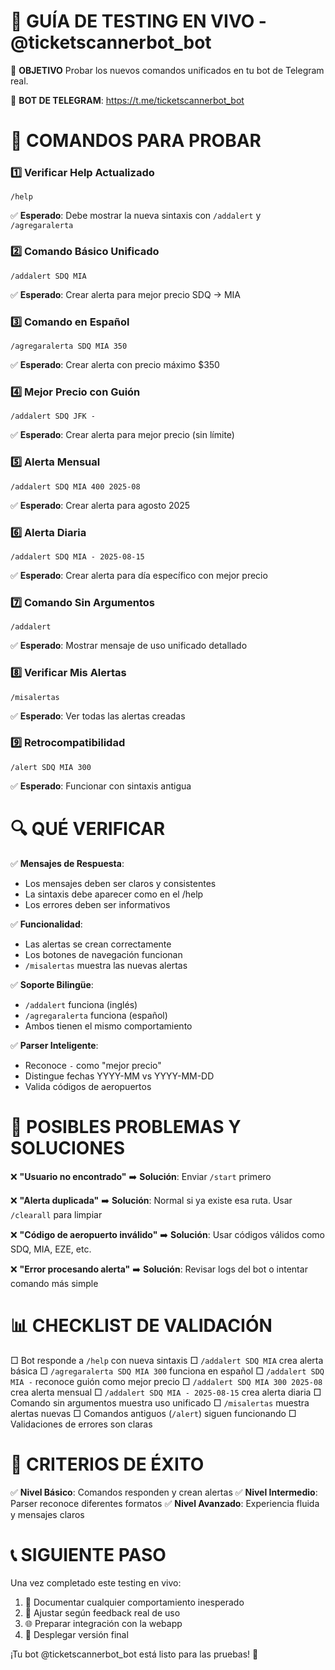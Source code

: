 🤖 GUÍA DE TESTING EN VIVO - @ticketscannerbot_bot
================================================

🎯 **OBJETIVO**
Probar los nuevos comandos unificados en tu bot de Telegram real.

📱 **BOT DE TELEGRAM**: https://t.me/ticketscannerbot_bot

🧪 **COMANDOS PARA PROBAR**
===========================

### 1️⃣ **Verificar Help Actualizado**
```
/help
```
✅ **Esperado**: Debe mostrar la nueva sintaxis con `/addalert` y `/agregaralerta`

### 2️⃣ **Comando Básico Unificado**
```
/addalert SDQ MIA
```
✅ **Esperado**: Crear alerta para mejor precio SDQ → MIA

### 3️⃣ **Comando en Español**
```
/agregaralerta SDQ MIA 350
```
✅ **Esperado**: Crear alerta con precio máximo $350

### 4️⃣ **Mejor Precio con Guión**
```
/addalert SDQ JFK -
```
✅ **Esperado**: Crear alerta para mejor precio (sin límite)

### 5️⃣ **Alerta Mensual**
```
/addalert SDQ MIA 400 2025-08
```
✅ **Esperado**: Crear alerta para agosto 2025

### 6️⃣ **Alerta Diaria**
```
/addalert SDQ MIA - 2025-08-15
```
✅ **Esperado**: Crear alerta para día específico con mejor precio

### 7️⃣ **Comando Sin Argumentos**
```
/addalert
```
✅ **Esperado**: Mostrar mensaje de uso unificado detallado

### 8️⃣ **Verificar Mis Alertas**
```
/misalertas
```
✅ **Esperado**: Ver todas las alertas creadas

### 9️⃣ **Retrocompatibilidad**
```
/alert SDQ MIA 300
```
✅ **Esperado**: Funcionar con sintaxis antigua

🔍 **QUÉ VERIFICAR**
===================

✅ **Mensajes de Respuesta**:
- Los mensajes deben ser claros y consistentes
- La sintaxis debe aparecer como en el /help
- Los errores deben ser informativos

✅ **Funcionalidad**:
- Las alertas se crean correctamente
- Los botones de navegación funcionan
- `/misalertas` muestra las nuevas alertas

✅ **Soporte Bilingüe**:
- `/addalert` funciona (inglés)
- `/agregaralerta` funciona (español)
- Ambos tienen el mismo comportamiento

✅ **Parser Inteligente**:
- Reconoce `-` como "mejor precio"
- Distingue fechas YYYY-MM vs YYYY-MM-DD
- Valida códigos de aeropuertos

🚨 **POSIBLES PROBLEMAS Y SOLUCIONES**
====================================

❌ **"Usuario no encontrado"**
➡️ **Solución**: Enviar `/start` primero

❌ **"Alerta duplicada"**
➡️ **Solución**: Normal si ya existe esa ruta. Usar `/clearall` para limpiar

❌ **"Código de aeropuerto inválido"**
➡️ **Solución**: Usar códigos válidos como SDQ, MIA, EZE, etc.

❌ **"Error procesando alerta"**
➡️ **Solución**: Revisar logs del bot o intentar comando más simple

📊 **CHECKLIST DE VALIDACIÓN**
==============================

□ Bot responde a `/help` con nueva sintaxis
□ `/addalert SDQ MIA` crea alerta básica
□ `/agregaralerta SDQ MIA 300` funciona en español
□ `/addalert SDQ MIA -` reconoce guión como mejor precio
□ `/addalert SDQ MIA 300 2025-08` crea alerta mensual
□ `/addalert SDQ MIA - 2025-08-15` crea alerta diaria
□ Comando sin argumentos muestra uso unificado
□ `/misalertas` muestra alertas nuevas
□ Comandos antiguos (`/alert`) siguen funcionando
□ Validaciones de errores son claras

🎉 **CRITERIOS DE ÉXITO**
========================

✅ **Nivel Básico**: Comandos responden y crean alertas
✅ **Nivel Intermedio**: Parser reconoce diferentes formatos
✅ **Nivel Avanzado**: Experiencia fluida y mensajes claros

📞 **SIGUIENTE PASO**
====================

Una vez completado este testing en vivo:
1. 📝 Documentar cualquier comportamiento inesperado
2. 🔧 Ajustar según feedback real de uso
3. 🌐 Preparar integración con la webapp
4. 🚀 Desplegar versión final

¡Tu bot @ticketscannerbot_bot está listo para las pruebas! 🚀
